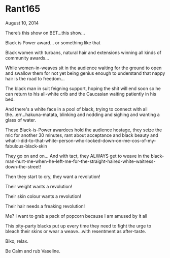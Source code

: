 # Rant165


August 10, 2014

There’s this show on BET…this show…

Black is Power award... or something like that

Black women with turbans, natural hair and extensions winning all kinds of community awards...  

While women-in-weaves sit in the audience waiting for the ground to open and swallow them for not yet being genius enough to understand that nappy hair is the road to freedom...

The black man in suit feigning support, hoping the shit will end soon so he can return to his all-white crib and the Caucasian waiting patiently in his bed. 

And there's a white face in a pool of black, trying to connect with all the...err...hakuna-matata, blinking and nodding and sighing and wanting a glass of water.

These Black-is-Power awardees hold the audience hostage, they seize the mic for another 30 minutes, rant about acceptance and black beauty and what-I-did-to-that-white-person-who-looked-down-on-me-cos-of-my-fabulous-black-skin

They go on and on… And with tact, they ALWAYS get to weave in the black-man-hurt-me-when-he-left-me-for-the-straight-haired-white-waitress-down-the-street!

Then they start to cry, they want a revolution! 

Their weight wants a revolution! 

Their skin colour wants a revolution! 

Their hair needs a freaking revolution!

Me? I want to grab a pack of popcorn because I am amused by it all

This pity-party blacks put up every time they need to fight the urge to bleach their skins or wear a weave…with resentment as after-taste.

Biko, relax.

Be Calm and rub Vaseline.